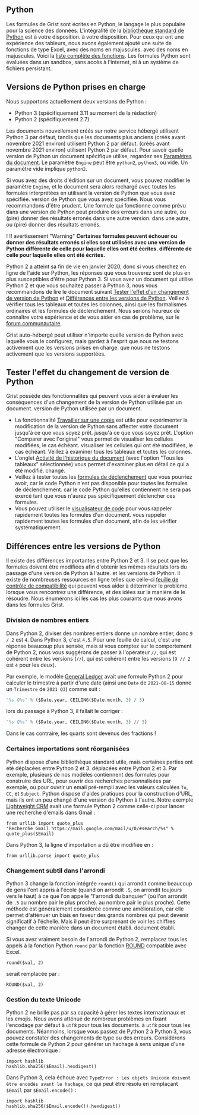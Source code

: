 Python
-------

Les formules de Grist sont écrites en Python, le langage le plus populaire pour la science des données.
L'intégralité de la [bibliothèque standard de Python](https://docs.python.org/3/library/) est à votre disposition.
à votre disposition. Pour ceux qui ont une expérience des tableurs, nous avons également ajouté une suite de fonctions de type Excel, avec des noms en majuscules.
avec des noms en majuscules. Voici la [liste complète des fonctions](functions.md).
Les formules Python sont évaluées dans un sandbox, sans accès à l'internet, ni à un
système de fichiers persistant.

## Versions de Python prises en charge

Nous supportons actuellement deux versions de Python :

 * Python 3 (spécifiquement 3.11 au moment de la rédaction)
 * Python 2 (spécifiquement 2.7)

Les documents nouvellement créés sur notre service hébergé utilisent Python 3 par défaut, tandis que les documents plus anciens (créés avant novembre 2021 environ) utilisent Python 2 par défaut.
(créés avant novembre 2021 environ) utilisent Python 2 par défaut. Pour savoir quelle version de Python
un document spécifique utilise, regardez ses [Paramètres du document](creating-doc.md#document-settings).
Le paramètre `Engine` peut être `python2`, `python3`, ou vide.
Un paramètre vide implique `python2`.

Si vous avez des droits d'édition sur un document, vous pouvez modifier le paramètre `Engine`,
et le document sera alors rechargé avec toutes les formules interprétées en utilisant la version de Python que vous avez spécifiée.
version de Python que vous avez spécifiée. Nous vous recommandons d'être prudent.
Une formule qui fonctionne comme prévu dans une version de Python peut produire des erreurs dans une autre, ou (pire) donner des résultats erronés dans une autre version.
dans une autre, ou (pire) donner des résultats erronés.

! !! avertissement "Warning"
    **Certaines formules peuvent échouer ou donner des résultats erronés si elles sont utilisées avec une version de Python différente de celle pour laquelle elles ont été écrites.
    différente de celle pour laquelle elles ont été écrites.**

Python 2 a atteint sa fin de vie en janvier 2020, donc si vous cherchez en ligne de l'aide sur Python,
les réponses que vous trouverez sont de plus en plus susceptibles d'être pour Python 3. Si vous avez un document
qui utilise Python 2 et que vous souhaitez passer à Python 3, nous vous recommandons de lire le document suivant
[Tester l'effet d'un changement de version de Python](python.md#testing-the-effect-of-changing-python-versions)
et [Différences entre les versions de Python](python.md#differences-between-python-versions).
Veillez à vérifier tous les tableaux et toutes les colonnes, ainsi que les formalismes ordinaires et les formules de déclenchement.
Nous serions heureux de connaître votre expérience et de vous aider en cas de problème,
sur le [forum communautaire](https://community.getgrist.com/).

Grist auto-hébergé peut utiliser n'importe quelle version de Python avec laquelle vous le configurez, mais gardez à l'esprit que nous ne testons activement que les versions prises en charge.
que nous ne testons activement que les versions supportées.

## Tester l'effet du changement de version de Python

Grist possède des fonctionnalités qui peuvent vous aider à évaluer les conséquences d'un changement de la version de Python utilisée par un document.
version de Python utilisée par un document.

 * La fonctionnalité [Travailler sur une copie](copying-docs.md#trying-out-changes) est utile pour
   expérimenter la modification de la version de Python sans affecter votre document jusqu'à ce que vous soyez prêt.
   jusqu'à ce que vous soyez prêt. L'option "Comparer avec l'original" vous permet de visualiser les cellules modifiées, le cas échéant.
   visualiser les cellules qui ont été modifiées, le cas échéant. Veillez à examiner tous les tableaux et toutes les colonnes.
 * L'onglet [Activité de l'historique du document](document-history.md#activity)
   (avec l'option "Tous les tableaux" sélectionnée) vous permet d'examiner plus en détail ce qui a été modifié.
   changé.
 * Veillez à tester toutes les [formules de déclenchement](formulas.md#trigger-formulas) que vous pourriez avoir, car le code Python n'est pas disponible pour toutes les formules de déclenchement.
   car le code Python qu'elles contiennent ne sera pas exercé tant que vous n'aurez pas spécifiquement
   déclencher ces formules.
 * Vous pouvez utiliser le [visualisateur de code](formulas.md#code-viewer) pour vous rappeler rapidement toutes les formules d'un document.
   vous rappeler rapidement toutes les formules d'un document, afin de les vérifier systématiquement.

## Différences entre les versions de Python

Il existe des différences importantes entre Python 2 et 3. Il se peut que les formules doivent
être modifiées afin d'obtenir les mêmes résultats lors du passage d'une version de Python à l'autre.
et les versions de Python. Il existe de nombreuses ressources en ligne telles que celle-ci
[feuille de contrôle de compatibilité](https://python-future.org/compatible_idioms.html)
qui peuvent vous aider à déterminer le problème lorsque vous rencontrez une différence, et
des idées sur la manière de le résoudre. Nous énumérons ici les cas les plus courants que nous avons
dans les formules Grist.

### Division de nombres entiers

Dans Python 2, diviser des nombres entiers donne un nombre entier, donc `9 / 2` est `4`.
Dans Python 3, c'est `4.5`. Pour une feuille de calcul, c'est une réponse beaucoup plus sensée,
mais si vous comptez sur le comportement de Python 2, nous vous suggérons de passer à l'opérateur `//`, qui est cohérent entre les versions (`//`).
qui est cohérent entre les versions (`9 // 2` est `4` pour les deux).

Par exemple, le modèle [General Ledger](https://templates.getgrist.com/2YwYBWpREY2a/General-Ledger)
avait une formule Python 2 pour calculer le trimestre à partir d'une date (ainsi une `Date` de
`2021-08-15` donne un `Trimestre` de `2021 Q3`) comme suit :

```py
"%s Q%s" % ($Date.year, CEILING($Date.month, 3) / 3)
```

lors du passage à Python 3, il fallait le corriger :

```py
"%s Q%s" % ($Date.year, CEILING($Date.month, 3) // 3)
```

Dans le cas contraire, les quarts sont devenus des fractions !

### Certaines importations sont réorganisées

Python dispose d'une bibliothèque standard utile, mais certaines parties ont été déplacées entre Python 2 et 3.
déplacées entre Python 2 et 3.
Par exemple, plusieurs de nos modèles contiennent des formules pour construire des URL,
pour ouvrir des recherches personnalisées par exemple, ou pour ouvrir un email pré-rempli
avec les valeurs calculées `To`, `CC`, et `Subject`.
Python dispose d'aides pratiques pour la construction d'URL,
mais ils ont un peu changé d'une version de Python à l'autre.
Notre exemple [Lightweight CRM](https://templates.getgrist.com/doc/lightweight-crm)
avait une formule Python 2 comme celle-ci pour lancer une recherche d'emails dans
Gmail :

```
from urllib import quote_plus
"Recherche Gmail https://mail.google.com/mail/u/0/#search/%s" % quote_plus($Email)
```

Dans Python 3, la ligne d'importation a dû être modifiée en :

```
from urllib.parse import quote_plus
```

### Changement subtil dans l'arrondi

Python 3 change la fonction intégrée `round()` qui arrondit comme beaucoup de gens l'ont appris à l'école
(quand on arrondit `.5`, on arrondit toujours vers le haut)
à ce que l'on appelle "l'arrondi du banquier" (où l'on arrondit de `.5` au nombre pair le plus proche).
au nombre pair le plus proche). Cette méthode est généralement considérée comme une amélioration, car elle permet d'atténuer
un biais en faveur des grands nombres qui peut devenir significatif à l'échelle.
Mais il peut être surprenant de voir les chiffres changer de cette manière dans un document établi.
document établi.

Si vous avez vraiment besoin de l'arrondi de Python 2, remplacez tous les appels à la fonction Python `round` par la fonction [ROUND](functions.md#round) compatible avec Excel.

```
round($val, 2)
```

serait remplacée par :

```
ROUND($val, 2)
```

### Gestion du texte Unicode

Python 2 ne brille pas par sa capacité à gérer les textes internationaux et les emojis.
Nous avons atténué de nombreux problèmes en fixant l'encodage par défaut à `utf8` pour tous les documents.
à `utf8` pour tous les documents. Néanmoins, lorsque vous passez de Python 2 à
Python 3, vous pouvez constater des changements de type ou des erreurs. Considérons cette formule de Python 2
pour générer un hachage à sens unique d'une adresse électronique :

```
import hashlib
hashlib.sha256($Email).hexdigest()
```

Dans Python 3, cela échoue avec `TypeError : Les objets Unicode doivent être encodés avant le hachage`,
ce qui peut être résolu en remplaçant `$Email` par `$Email.encode()` :

```
import hashlib
hashlib.sha256($Email.encode()).hexdigest()
```

